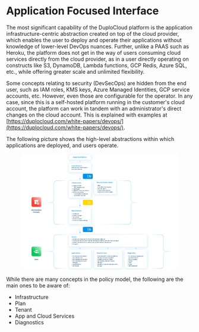 # Application Focused Interface

The most significant capability of the DuploCloud platform is the application infrastructure-centric abstraction created on top of the cloud provider, which enables the user to deploy and operate their applications without knowledge of lower-level DevOps nuances. Further, unlike a PAAS such as Heroku, the platform does not get in the way of users consuming cloud services directly from the cloud provider, as in a user directly operating on constructs like S3, DynamoDB, Lambda functions, GCP Redis, Azure SQL, etc., while offering greater scale and unlimited flexibility.

Some concepts relating to security (DevSecOps) are hidden from the end user, such as IAM roles, KMS keys, Azure Managed Identities, GCP service accounts, etc. However, even those are configurable for the operator. In any case, since this is a self-hosted platform running in the customer's cloud account, the platform can work in tandem with an administrator's direct changes on the cloud account. This is explained with examples at [https://duplocloud.com/white-papers/devops/](https://duplocloud.com/white-papers/devops/).

The following picture shows the high-level abstractions within which applications are deployed, and users operate.



<figure><img src="../../.gitbook/assets/Screenshot 2024-05-31 17321600000.png" alt=""><figcaption></figcaption></figure>

While there are many concepts in the policy model, the following are the main ones to be aware of:

* Infrastructure
* Plan
* Tenant
* App and Cloud Services
* Diagnostics
